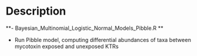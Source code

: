 # Description

**- Bayesian_Multinomial_Logistic_Normal_Models_Pibble.R **
- Run Pibble model, computing differential abundances of taxa between mycotoxin exposed and unexposed KTRs






